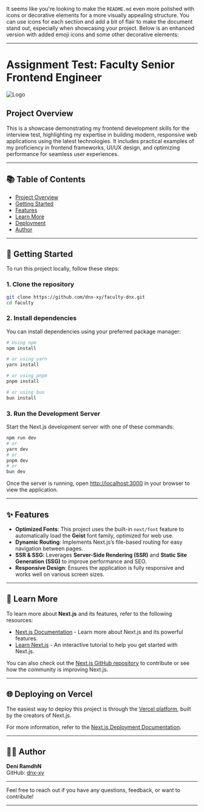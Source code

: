 It seems like you're looking to make the `README.md` even more polished with icons or decorative elements for a more visually appealing structure. You can use icons for each section and add a bit of flair to make the document stand out, especially when showcasing your project. Below is an enhanced version with added emoji icons and some other decorative elements:

---

# Assignment Test: Faculty Senior Frontend Engineer

![Logo](https://media.licdn.com/dms/image/v2/C560BAQFzG7R53ZHQ8Q/company-logo_200_200/company-logo_200_200/0/1647403554396?e=2147483647&v=beta&t=q1hQSgv4Vbcwe5iKbi_0nwrFIfeyp5Y1itkuDISNZW8)

## Project Overview

This is a showcase demonstrating my frontend development skills for the interview test, highlighting my expertise in building modern, responsive web applications using the latest technologies. It includes practical examples of my proficiency in frontend frameworks, UI/UX design, and optimizing performance for seamless user experiences.

---

## 📚 Table of Contents

- [Project Overview](#project-overview)
- [Getting Started](#getting-started)
- [Features](#features)
- [Learn More](#learn-more)
- [Deployment](#deploying-on-vercel)
- [Author](#author)

---

## 🚀 Getting Started

To run this project locally, follow these steps:

### 1. Clone the repository

```bash
git clone https://github.com/dnx-xy/faculty-dnx.git
cd faculty
```

### 2. Install dependencies

You can install dependencies using your preferred package manager:

```bash
# Using npm
npm install

# or using yarn
yarn install

# or using pnpm
pnpm install

# or using bun
bun install
```

### 3. Run the Development Server

Start the Next.js development server with one of these commands:

```bash
npm run dev
# or
yarn dev
# or
pnpm dev
# or
bun dev
```

Once the server is running, open [http://localhost:3000](http://localhost:3000) in your browser to view the application.

---

## ✨ Features

- **Optimized Fonts**: This project uses the built-in `next/font` feature to automatically load the **Geist** font family, optimized for web use.
- **Dynamic Routing**: Implements Next.js’s file-based routing for easy navigation between pages.
- **SSR & SSG**: Leverages **Server-Side Rendering (SSR)** and **Static Site Generation (SSG)** to improve performance and SEO.
- **Responsive Design**: Ensures the application is fully responsive and works well on various screen sizes.

---

## 📖 Learn More

To learn more about **Next.js** and its features, refer to the following resources:

- [Next.js Documentation](https://nextjs.org/docs) - Learn more about Next.js and its powerful features.
- [Learn Next.js](https://nextjs.org/learn) - An interactive tutorial to help you get started with Next.js.

You can also check out the [Next.js GitHub repository](https://github.com/vercel/next.js) to contribute or see how the community is improving Next.js.

---

## 🌐 Deploying on Vercel

The easiest way to deploy this project is through the [Vercel platform](https://vercel.com/new?utm_medium=default-template&filter=next.js&utm_source=create-next-app&utm_campaign=create-next-app-readme), built by the creators of Next.js.

For more information, refer to the [Next.js Deployment Documentation](https://nextjs.org/docs/app/building-your-application/deploying).

---

## 👨‍💻 Author

**Deni RamdhN**  
GitHub: [dnx-xy](https://github.com/dnx-xy)

---

Feel free to reach out if you have any questions, feedback, or want to contribute!

---